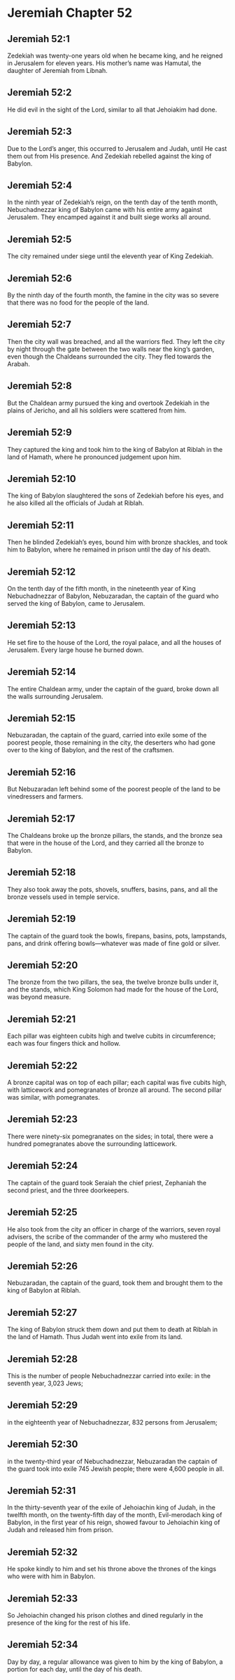 # Jeremiah Chapter 52

## Jeremiah 52:1
Zedekiah was twenty-one years old when he became king, and he reigned in Jerusalem for eleven years. His mother’s name was Hamutal, the daughter of Jeremiah from Libnah.

## Jeremiah 52:2
He did evil in the sight of the Lord, similar to all that Jehoiakim had done.

## Jeremiah 52:3
Due to the Lord’s anger, this occurred to Jerusalem and Judah, until He cast them out from His presence. And Zedekiah rebelled against the king of Babylon.

## Jeremiah 52:4
In the ninth year of Zedekiah’s reign, on the tenth day of the tenth month, Nebuchadnezzar king of Babylon came with his entire army against Jerusalem. They encamped against it and built siege works all around.

## Jeremiah 52:5
The city remained under siege until the eleventh year of King Zedekiah.

## Jeremiah 52:6
By the ninth day of the fourth month, the famine in the city was so severe that there was no food for the people of the land.

## Jeremiah 52:7
Then the city wall was breached, and all the warriors fled. They left the city by night through the gate between the two walls near the king’s garden, even though the Chaldeans surrounded the city. They fled towards the Arabah.

## Jeremiah 52:8
But the Chaldean army pursued the king and overtook Zedekiah in the plains of Jericho, and all his soldiers were scattered from him.

## Jeremiah 52:9
They captured the king and took him to the king of Babylon at Riblah in the land of Hamath, where he pronounced judgement upon him.

## Jeremiah 52:10
The king of Babylon slaughtered the sons of Zedekiah before his eyes, and he also killed all the officials of Judah at Riblah.

## Jeremiah 52:11
Then he blinded Zedekiah’s eyes, bound him with bronze shackles, and took him to Babylon, where he remained in prison until the day of his death.

## Jeremiah 52:12
On the tenth day of the fifth month, in the nineteenth year of King Nebuchadnezzar of Babylon, Nebuzaradan, the captain of the guard who served the king of Babylon, came to Jerusalem.

## Jeremiah 52:13
He set fire to the house of the Lord, the royal palace, and all the houses of Jerusalem. Every large house he burned down.

## Jeremiah 52:14
The entire Chaldean army, under the captain of the guard, broke down all the walls surrounding Jerusalem.

## Jeremiah 52:15
Nebuzaradan, the captain of the guard, carried into exile some of the poorest people, those remaining in the city, the deserters who had gone over to the king of Babylon, and the rest of the craftsmen.

## Jeremiah 52:16
But Nebuzaradan left behind some of the poorest people of the land to be vinedressers and farmers.

## Jeremiah 52:17
The Chaldeans broke up the bronze pillars, the stands, and the bronze sea that were in the house of the Lord, and they carried all the bronze to Babylon.

## Jeremiah 52:18
They also took away the pots, shovels, snuffers, basins, pans, and all the bronze vessels used in temple service.

## Jeremiah 52:19
The captain of the guard took the bowls, firepans, basins, pots, lampstands, pans, and drink offering bowls—whatever was made of fine gold or silver.

## Jeremiah 52:20
The bronze from the two pillars, the sea, the twelve bronze bulls under it, and the stands, which King Solomon had made for the house of the Lord, was beyond measure.

## Jeremiah 52:21
Each pillar was eighteen cubits high and twelve cubits in circumference; each was four fingers thick and hollow.

## Jeremiah 52:22
A bronze capital was on top of each pillar; each capital was five cubits high, with latticework and pomegranates of bronze all around. The second pillar was similar, with pomegranates.

## Jeremiah 52:23
There were ninety-six pomegranates on the sides; in total, there were a hundred pomegranates above the surrounding latticework.

## Jeremiah 52:24
The captain of the guard took Seraiah the chief priest, Zephaniah the second priest, and the three doorkeepers.

## Jeremiah 52:25
He also took from the city an officer in charge of the warriors, seven royal advisers, the scribe of the commander of the army who mustered the people of the land, and sixty men found in the city.

## Jeremiah 52:26
Nebuzaradan, the captain of the guard, took them and brought them to the king of Babylon at Riblah.

## Jeremiah 52:27
The king of Babylon struck them down and put them to death at Riblah in the land of Hamath. Thus Judah went into exile from its land.

## Jeremiah 52:28
This is the number of people Nebuchadnezzar carried into exile: in the seventh year, 3,023 Jews;

## Jeremiah 52:29
in the eighteenth year of Nebuchadnezzar, 832 persons from Jerusalem;

## Jeremiah 52:30
in the twenty-third year of Nebuchadnezzar, Nebuzaradan the captain of the guard took into exile 745 Jewish people; there were 4,600 people in all.

## Jeremiah 52:31
In the thirty-seventh year of the exile of Jehoiachin king of Judah, in the twelfth month, on the twenty-fifth day of the month, Evil-merodach king of Babylon, in the first year of his reign, showed favour to Jehoiachin king of Judah and released him from prison.

## Jeremiah 52:32
He spoke kindly to him and set his throne above the thrones of the kings who were with him in Babylon.

## Jeremiah 52:33
So Jehoiachin changed his prison clothes and dined regularly in the presence of the king for the rest of his life.

## Jeremiah 52:34
Day by day, a regular allowance was given to him by the king of Babylon, a portion for each day, until the day of his death.
